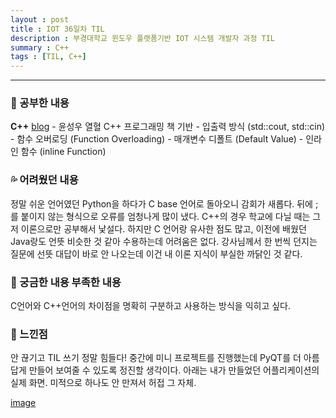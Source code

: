 ```yaml
---
layout : post
title : IOT 36일차 TIL
description : 부경대학교 윈도우 플랫폼기반 IOT 시스템 개발자 과정 TIL
summary : C++
tags : [TIL, C++]
---
```

  
-------------
   
   
### 📓 공부한 내용 

**C++** [blog](https://canyougivemeonelastkiss.tistory.com/30)
    - 윤성우 열혈 C++ 프로그래밍 책 기반
        - 입출력 방식 (std::cout, std::cin)
        - 함수 오버로딩 (Function Overloading)
        - 매개변수 디폴트 (Default Value)
        - 인라인 함수 (inline Function)

### 💦 어려웠던 내용 

정말 쉬운 언어였던 Python을 하다가 C base 언어로 돌아오니 감회가 새롭다. 뒤에 ;를 붙이지 않는 형식으로 오류를 엄청나게 많이 냈다. C++의 경우 학교에 다닐 때는 그저 이론으로만 공부해서 낯설다. 하지만 C 언어랑 유사한 점도 많고, 이전에 배웠던 Java랑도 언뜻 비슷한 것 같아 수용하는데 어려움은 없다. 강사님께서 한 번씩 던지는 질문에 선뜻 대답이 바로 안 나오는데 이건 내 이론 지식이 부실한 까닭인 것 같다.
 
### 🧷 궁금한 내용  부족한 내용 

C언어와 C++언어의 차이점을 명확히 구분하고 사용하는 방식을 익히고 싶다.

### 💬 느낀점 

안 끊기고 TIL 쓰기 정말 힘들다! 중간에 미니 프로젝트를 진행했는데 PyQT를 더 아름답게 만들어 보여줄 수 있도록 정진할 생각이다. 아래는 내가 만들었던 어플리케이션의 실제 화면. 미적으로 하나도 안 만져서 허접 그 자체.

[image]('_posts/image/pyqtapp.png')